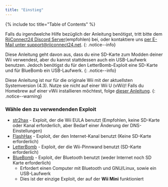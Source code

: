 ```yaml
---
title: "Einstieg"
---
```


{% include toc title="Table of Contents" %}

Falls du irgendwelche Hilfe bezüglich der Anleitung benötigst, tritt bitte dem [RiiConnect24 Discord Server](https://discord.gg/b4Y7jfD)(empfohlen) bei, oder kontaktiere uns [per E-Mail unter support@riiconnect24.net](mailto:support@riiconnect24.net).
{: .notice--info}

Diese Anleitung geht davon aus, dass du eine SD-Karte zum Modden deiner Wii verwendest, aber du kannst stattdessen auch ein USB-Laufwerk benutzen. Jedoch benötigst du für den LetterBomb-Exploit eine SD-Karte und für BlueBomb ein USB-Laufwerk.
{: .notice--info}

Diese Anleitung ist nur für die originale Wii mit der aktuellsten Systemversion (4.3). Nutze sie nicht auf einer Wii U (vWii)! Falls du Homebrew auf einer vWii installieren möchtest, folge [dieser Anleitung](https://wiiuguide.xyz/#/vwii/vwii-modding).
{: .notice--warning}

### Wähle den zu verwendenden Exploit

- [str2hax](str2hax) - Exploit, der die Wii EULA benutzt (Empfohlen, keine SD-Karte oder Kanal erforderlich, aber Bedarf einer Änderung der DNS-Einstellungen)
- [FlashHax](flashhax) - Exploit, der den Internet-Kanal benutzt (Keine SD-Karte erforderlich)
- [LetterBomb](letterbomb) - Exploit, der die Wii-Pinnwand benutzt (SD-Karte erforderlich)
- [BlueBomb](bluebomb) - Exploit, der Bluetooth benutzt (weder Internet noch SD Karte erforderlich)
    * Erfordert einen Computer mit Bluetooth und GNU/Linux, sowie ein USB-Laufwerk
    * Dies ist der einzige Exploit, der auf der **Wii Mini** funktioniert
